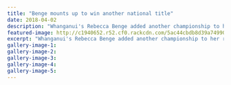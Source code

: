 ```yaml
---
title: "Benge mounts up to win another national title"
date: 2018-04-02
description: "Whanganui's Rebecca Benge added another championship to her resume at the National Individual Mounted Games..."
featured-image: http://c1940652.r52.cf0.rackcdn.com/5ac44cbdb8d39a74990012a9/Rebecca-Benge-Chron-3-April.jpg
excerpt: "Whanganui's Rebecca Benge added another championship to her resume with the Under 17 title at the conclusion of the National Individual Mounted Games."
gallery-image-1: 
gallery-image-2: 
gallery-image-3: 
gallery-image-4: 
gallery-image-5: 
---
```

